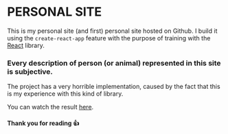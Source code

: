# PERSONAL SITE
This is my personal site (and first) personal site hosted on Github.
I build it using the `create-react-app` feature with the purpose of training with
the [React](https://reactjs.org/) library.

### Every description of person (or animal) represented in this site is subjective.

The project has a very horrible implementation, caused by the fact that this is my
experience with this kind of library.

You can watch the result [here](https://Casifab.github.io).

#### Thank you for reading :+1:
